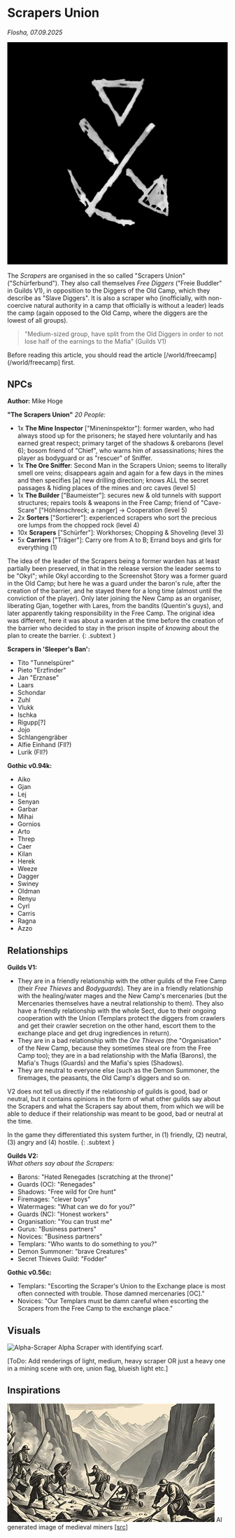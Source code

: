 # Scrapers Union

*Flosha, 07.09.2025*

![Scrapers Union, simplified symbol](/_img/factions/guilds/IMG_20250909_090513.jpg)

The *Scrapers* are organised in the so called "Scrapers Union" ("Schürferbund"). They also call themselves *Free Diggers* ("Freie Buddler" in Guilds V1), in opposition to the Diggers of the Old Camp, which they describe as "Slave Diggers". It is also a scraper who (inofficially, with non-coercive natural authority in a camp that officially is without a leader) leads the camp (again opposed to the Old Camp, where the diggers are the lowest of all groups).  
> "Medium-sized group, have split from the Old Diggers in order to not lose half of the earnings to the Mafia" (Guilds V1)

Before reading this article, you should read the article [/world/freecamp](/world/freecamp] first.


## NPCs

**Author:** Mike Hoge 

**"The Scrapers Union"** 
*20 People:*  

* 1x **The Mine Inspector** ["Mineninspektor"]: former warden, who had always stood up for the prisoners; he stayed here voluntarily and has earned great respect; primary target of the shadows & orebarons (level 6); bosom friend of "Chief", who warns him of assassinations; hires the player as bodyguard or as "rescuer" of Sniffer. 
* 1x **The Ore Sniffer**: Second Man in the Scrapers Union; seems to literally smell ore veins; disappears again and again for a few days in the mines and then specifies [a] new drilling direction; knows ALL the secret passages & hiding places of the mines and orc caves (level 5)
* 1x **The Builder** ["Baumeister"]: secures new & old tunnels with support structures; repairs tools & weapons in the Free Camp; friend of "Cave-Scare" ["Höhlenschreck; a ranger] -> Cooperation (level 5)
* 2x **Sorters** ["Sortierer"]: experienced scrapers who sort the precious ore lumps from the chopped rock (level 4)
* 10x **Scrapers** ["Schürfer"]: Workhorses; Chopping & Shoveling (level 3)
* 5x **Carriers** ["Träger"]: Carry ore from A to B; Errand boys and girls for everything (1)

The idea of the leader of the Scrapers being a former warden has at least partially been preserved, in that in the release version the leader seems to be "Okyl"; while Okyl according to the Screenshot Story was a former guard in the Old Camp; but here he was a guard under the baron's rule, after the creation of the barrier, and he stayed there for a long time (almost until the conviction of the player). Only later joining the New Camp as an organiser, liberating Gjan, together with Lares, from the bandits (Quentin's guys), and later apparently taking responsibility in the Free Camp. The original idea was different, here it was about a warden at the time before the creation of the barrier who decided to stay in the prison inspite of *knowing* about the plan to create the barrier. 
{: .subtext }


**Scrapers in 'Sleeper's Ban':**  
* Tito "Tunnelspürer"
* Pieto "Erzfinder"
* Jan "Erznase"
* Laars
* Schondar
* Zuhl
* Vlukk
* Ischka
* Rigupp[?]
* Jojo
* Schlangengräber
* Alfie Einhand (Fll?)
* Lurik (Fll?)


**Gothic v0.94k:**
* Aiko
* Gjan
* Lej
* Senyan
* Garbar
* Mihai
* Gornios
* Arto
* Threp
* Caer
* Kilan
* Herek
* Weeze
* Dagger
* Swiney
* Oldman
* Renyu
* Cyrl
* Carris
* Ragna
* Azzo


## Relationships 

**Guilds V1:**  
* They are in a friendly relationship with the other guilds of the Free Camp (their *Free Thieves* and *Bodyguards*). They are in a friendly relationship with the healing/water mages and the New Camp's mercenaries (but the Mercenaries themselves have a neutral relationship to them). They also have a friendly relationship with the whole Sect, due to their ongoing cooperation with the Union (Templars protect the diggers from crawlers and get their crawler secretion on the other hand, escort them to the exchange place and get drug ingrediences in return). 
* They are in a bad relationship with the *Ore Thieves* (the "Organisation" of the New Camp, because they sometimes steal ore from the Free Camp too); they are in a bad relationship with the Mafia (Barons), the Mafia's Thugs (Guards) and the Mafia's spies (Shadows).
* They are neutral to everyone else (such as the Demon Summoner, the firemages, the peasants, the Old Camp's diggers and so on.

V2 does not tell us directly if the relationship of guilds is good, bad or neutral, but it contains opinions in the form of what other guilds say about the Scrapers and what the Scrapers say about them, from which we will be able to deduce if their relationship was meant to be good, bad or neutral at the time. 

In the game they differentiated this system further, in (1) friendly, (2) neutral, (3) angry and (4) hostile. 
{: .subtext }

**Guilds V2:**  
*What others say about the Scrapers:*
* Barons: "Hated Renegades (scratching at the throne)"
* Guards (OC): "Renegades"
* Shadows: "Free wild for Ore hunt"
* Firemages: "clever boys"
* Watermages: "What can we do for you?"
* Guards (NC): "Honest workers"
* Organisation: "You can trust me"
* Gurus: "Business partners"
* Novices: "Business partners"
* Templars: "Who wants to do something to you?"
* Demon Summoner: "brave Creatures"
* Secret Thieves Guild: "Fodder"

**Gothic v0.56c:**  
* Templars: "Escorting the Scraper's Union to the Exchange place is most often connected with trouble. Those damned mercenaries [OC]."
* Novices: "Our Templars must be damn careful when escorting the Scrapers from the Free Camp to the exchange place."



## Visuals

![Alpha-Scraper](https://images.gothicarchive.org/artworks/npcs/scraper_light.jpg)
Alpha Scraper with identifying scarf.

[ToDo: Add renderings of light, medium, heavy scraper OR just a heavy one in a mining scene with ore, union flag, blueish light etc.]


## Inspirations

![Scraper-Inspiration](/_img/factions/guilds/scraper-inspiration-1.jpg)
AI generated image of medieval miners [[src](https://goldconsul.com/gold-mining-techniques-in-medieval-europe/)]

